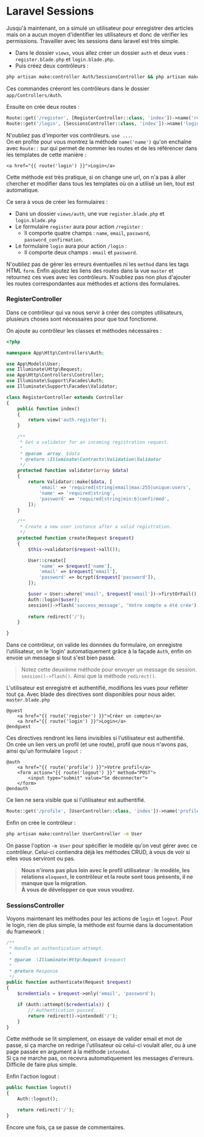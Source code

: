 # Laravel Sessions

Jusqu'à maintenant, on a simulé un utilisateur pour enregistrer des articles mais on a aucun moyen d'identifier les utilisateurs et donc de vérifier les permissions.
Travailler avec les sessions dans laravel est très simple.  
- Dans le dossier `views`, vous allez créer un dossier `auth` et deux vues : `register.blade.php` et `login.blade.php`.
- Puis créez deux contrôleurs :
```bash
php artisan make:controller Auth/SessionsController && php artisan make:controller Auth/RegisterController
```
Ces commandes créeront les contrôleurs dans le dossier `app/Controllers/Auth`.

Ensuite on crée deux routes : 
```php
Route::get('/register', [RegisterController::class, 'index'])->name('register');
Route::get('/login', [SessionsController::class, 'index'])->name('login');
```
N'oubliez pas d'importer vos contrôleurs. `use ...`.  
On en profite pour vous montrez la méthode `name('name')` qu'on enchaîne avec `Route::` sur  qui permet de nommer les routes et de les référencer dans les templates de cette manière :
```blade
<a href="{{ route('login') }}">Login</a>
```
Cette méthode est très pratique, si on change une url, on n'a pas à aller chercher et modifier dans tous les templates où on a utilisé un lien, tout est automatique.

Ce sera à vous de créer les formulaires :
- Dans un dossier `views/auth`, une vue `register.blade.php` et `login.blade.php`
- Le formulaire `register` aura pour action `/register` :
  - Il comporte quatre champs : `name`, `email`, `password`, `password_confirmation`.
- Le formulaire `login` aura pour action `/login` :
  - Il comporte deux champs : `email` et `password`.
  
N'oubliez pas de gérer les erreurs éventuelles ni les `method` dans les tags HTML `form`.
Enfin ajoutez les liens des routes dans la vue `master` et retournez ces vues avec les contrôleurs.
N'oubliez pas non plus d'ajouter les routes correspondantes aux méthodes et actions des formulaires. 

### RegisterController

Dans ce contrôleur qui va nous servir à créer des comptes utilisateurs, plusieurs choses sont nécessaires pour que tout fonctionne.
 
On ajoute au contrôleur les classes et méthodes nécessaires :
```php
<?php

namespace App\Http\Controllers\Auth;

use App\Models\User;
use Illuminate\Http\Request;
use App\Http\Controllers\Controller;
use Illuminate\Support\Facades\Auth;
use Illuminate\Support\Facades\Validator;

class RegisterController extends Controller
{
    public function index()
    {
        return view('auth.register');
    }

    /**
     * Get a validator for an incoming registration request.
     *
     * @param  array  $data
     * @return \Illuminate\Contracts\Validation\Validator
     */
    protected function validator(array $data)
    {
        return Validator::make($data, [
            'email' => 'required|string|email|max:255|unique:users',
            'name' => 'required|string',
            'password' => 'required|string|min:6|confirmed',
        ]);
    }

    /**
     * Create a new user instance after a valid registration.
     */
    protected function create(Request $request)
    {
        $this->validator($request->all());

        User::create([
            'name' => $request['name'],
            'email' => $request['email'],
            'password' => bcrypt($request['password']),
        ]);

        $user = User::where('email', $request['email'])->firstOrFail();
        Auth::login($user);
        session()->flash('success_message', 'Votre compte a été crée');
    
        return redirect('/');
    }

}
```  
Dans ce contrôleur, on valide les données du formulaire, on enregistre l'utilisateur, on le 'login' automatiquement grâce à la façade `Auth`, enfin on envoie un message si tout s'est bien passé.
> Notez cette deuxième méthode pour envoyer un message de session. `session()->flash()`.
> Ainsi que la méthode `redirect()`.

L'utilisateur est enregistré et authentifié, modifions les vues pour refléter tout ça.
Avec blade des directives sont disponibles pour nous aider.
`master.blade.php`
```blade
@guest
    <a href="{{ route('register') }}">Créer un compte</a>
    <a href="{{ route('login') }}">Login</a>
@endguest
```
Ces directives rendront les liens invisibles si l'utilisateur est authentifié.  
On crée un lien vers un profil (et une route), profil que nous n'avons pas, ainsi qu'un formulaire `logout` :
```blade
@auth
    <a href="{{ route('profile') }}">Votre profil</a>
    <form action="{{ route('logout') }}" method="POST">
        <input type="submit" value="Se déconnecter">
    </form>
@endauth
```
Ce lien ne sera visible que si l'utilisateur est authentifié.
```php
Route::get('/profile', [UserController::class, 'index'])->name('profile');
```
Enfin on crée le contrôleur : 
```bash
php artisan make:controller UserController -m User
```
On passe l'option `-m User` pour spécifier le modèle qu'on veut gérer avec ce contrôleur. Celui-ci contiendra déjà les méthodes CRUD, à vous de voir si elles vous serviront ou pas.

> **Nous n'irons pas plus loin avec le profil utilisateur : le modèle, les relations `eloquent`, le contrôleur et la route sont tous présents, il ne manque que la migration.   
> À vous de développer ce que vous voudrez.** 

### SessionsController
Voyons maintenant les méthodes pour les actions de `login` et `logout`.
Pour le login, rien de plus simple, la méthode est fournie dans la documentation du framework :
```php
/**
 * Handle an authentication attempt.
 *
 * @param  \Illuminate\Http\Request $request
 *
 * @return Response
 */
public function authenticate(Request $request)
{
    $credentials = $request->only('email', 'password');

    if (Auth::attempt($credentials)) {
        // Authentication passed...
        return redirect()->intended('/');
    }
}
```
Cette méthode se lit simplement, on essaye de valider email et mot de passe, si ça marche on redirige l'utilisateur où celui-ci voulait aller, ou à une page passée en argument à la méthode `intended`.  
Si ça ne marche pas, on recevra automatiquement les messages d'erreurs.  
Difficile de faire plus simple.

Enfin l'action logout :
```php
public function logout()
{
    Auth::logout();

    return redirect('/');
}
```
Encore une fois, ça se passe de commentaires.
